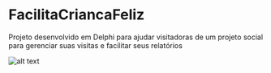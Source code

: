 # FacilitaCriancaFeliz

Projeto desenvolvido em Delphi para ajudar visitadoras de um projeto social para gerenciar suas visitas e facilitar seus relatórios

![alt text](https://github.com/matheuspereiradev/FacilitaCriancaFeliz/blob/master/print.jpg?raw=true)
